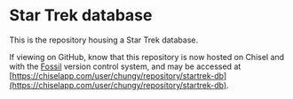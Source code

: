 # Star Trek database

This is the repository housing a Star Trek database.

If viewing on GitHub, know that this repository is now hosted on
Chisel and with the [Fossil](https://fossil-scm.org) version control
system, and may be accessed at
[https://chiselapp.com/user/chungy/repository/startrek-db](https://chiselapp.com/user/chungy/repository/startrek-db).

